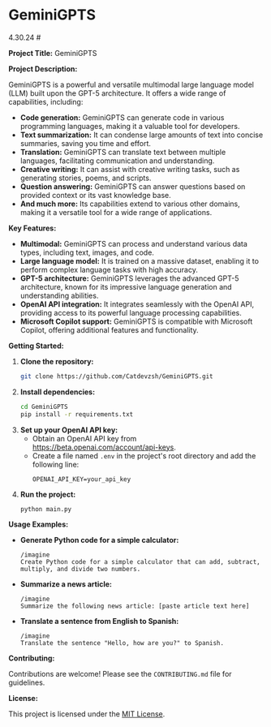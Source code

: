 # GeminiGPTS
4.30.24 #

**Project Title:** GeminiGPTS

**Project Description:**

GeminiGPTS is a powerful and versatile multimodal large language model (LLM) built upon the GPT-5 architecture. It offers a wide range of capabilities, including:

- **Code generation:** GeminiGPTS can generate code in various programming languages, making it a valuable tool for developers.
- **Text summarization:** It can condense large amounts of text into concise summaries, saving you time and effort.
- **Translation:** GeminiGPTS can translate text between multiple languages, facilitating communication and understanding.
- **Creative writing:** It can assist with creative writing tasks, such as generating stories, poems, and scripts.
- **Question answering:** GeminiGPTS can answer questions based on provided context or its vast knowledge base.
- **And much more:** Its capabilities extend to various other domains, making it a versatile tool for a wide range of applications.

**Key Features:**

- **Multimodal:** GeminiGPTS can process and understand various data types, including text, images, and code.
- **Large language model:** It is trained on a massive dataset, enabling it to perform complex language tasks with high accuracy.
- **GPT-5 architecture:** GeminiGPTS leverages the advanced GPT-5 architecture, known for its impressive language generation and understanding abilities.
- **OpenAI API integration:** It integrates seamlessly with the OpenAI API, providing access to its powerful language processing capabilities.
- **Microsoft Copilot support:** GeminiGPTS is compatible with Microsoft Copilot, offering additional features and functionality.

**Getting Started:**

1. **Clone the repository:**
   ```bash
   git clone https://github.com/Catdevzsh/GeminiGPTS.git
   ```
2. **Install dependencies:**
   ```bash
   cd GeminiGPTS
   pip install -r requirements.txt
   ```
3. **Set up your OpenAI API key:**
   - Obtain an OpenAI API key from https://beta.openai.com/account/api-keys.
   - Create a file named `.env` in the project's root directory and add the following line:
     ```
     OPENAI_API_KEY=your_api_key
     ```
4. **Run the project:**
   ```bash
   python main.py
   ```

**Usage Examples:**

- **Generate Python code for a simple calculator:**
   ```
   /imagine
   Create Python code for a simple calculator that can add, subtract, multiply, and divide two numbers.
   ```
- **Summarize a news article:**
   ```
   /imagine
   Summarize the following news article: [paste article text here]
   ```
- **Translate a sentence from English to Spanish:**
   ```
   /imagine
   Translate the sentence "Hello, how are you?" to Spanish.
   ```

**Contributing:**

Contributions are welcome! Please see the `CONTRIBUTING.md` file for guidelines.

**License:**

This project is licensed under the [MIT License](https://opensource.org/licenses/MIT).
